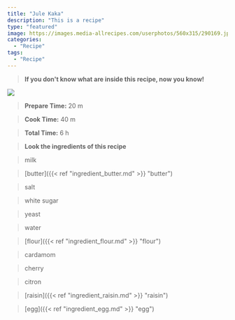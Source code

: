 ```yaml
---
title: "Jule Kaka"
description: "This is a recipe"
type: "featured"
image: https://images.media-allrecipes.com/userphotos/560x315/290169.jpg
categories: 
  - "Recipe"
tags: 
  - "Recipe"
---
```



>**If you don't know what are inside this recipe, now you know!**

![](../images/Recipes-Banner.jpg)
> **Prepare Time:** 20 m


> **Cook Time:** 40 m


> **Total Time:** 6 h

> **Look the ingredients of this recipe**

> milk

> [butter]({{< ref "ingredient_butter.md" >}} "butter")

> salt

> white sugar

> yeast

> water

> [flour]({{< ref "ingredient_flour.md" >}} "flour")

> cardamom

> cherry

> citron

> [raisin]({{< ref "ingredient_raisin.md" >}} "raisin")

> [egg]({{< ref "ingredient_egg.md" >}} "egg")

